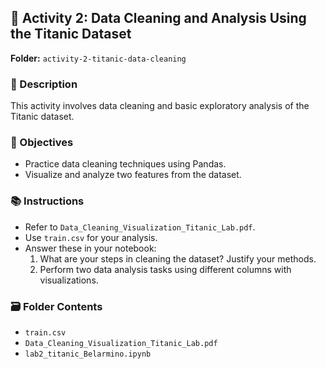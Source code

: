 ## 📁 Activity 2: Data Cleaning and Analysis Using the Titanic Dataset

**Folder:** `activity-2-titanic-data-cleaning`

### 📌 Description
This activity involves data cleaning and basic exploratory analysis of the Titanic dataset.

### 🎯 Objectives
- Practice data cleaning techniques using Pandas.
- Visualize and analyze two features from the dataset.

### 📚 Instructions
- Refer to `Data_Cleaning_Visualization_Titanic_Lab.pdf`.
- Use `train.csv` for your analysis.
- Answer these in your notebook:
  1. What are your steps in cleaning the dataset? Justify your methods.
  2. Perform two data analysis tasks using different columns with visualizations.

### 🗃️ Folder Contents
- `train.csv`
- `Data_Cleaning_Visualization_Titanic_Lab.pdf`
- `lab2_titanic_Belarmino.ipynb`

